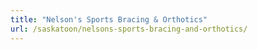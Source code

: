 ```yaml
---
title: "Nelson's Sports Bracing & Orthotics"
url: /saskatoon/nelsons-sports-bracing-and-orthotics/
---
```

